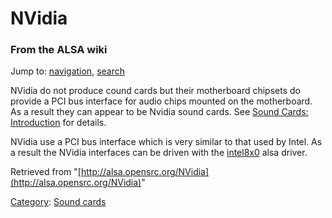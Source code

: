 NVidia
======

### From the ALSA wiki

Jump to: [navigation](#mw-head), [search](#p-search)

NVidia do not produce cound cards but their motherboard chipsets do
provide a PCI bus interface for audio chips mounted on the motherboard.
As a result they can appear to be Nvidia sound cards. See [Sound Cards:
Introduction](/Sound_Cards:_Introduction "Sound Cards: Introduction")
for details.

NVidia use a PCI bus interface which is very similar to that used by
Intel. As a result the NVidia interfaces can be driven with the
[intel8x0](/Intel8x0 "Intel8x0") alsa driver.

Retrieved from
"[http://alsa.opensrc.org/NVidia](http://alsa.opensrc.org/NVidia)"

[Category](/Special:Categories "Special:Categories"): [Sound
cards](/Category:Sound_cards "Category:Sound cards")

